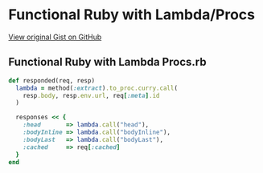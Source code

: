 # Functional Ruby with Lambda/Procs

[View original Gist on GitHub](https://gist.github.com/Integralist/b416501ca4ab98c966e872ba23662e05)

## Functional Ruby with Lambda Procs.rb

```ruby
def responded(req, resp)
  lambda = method(:extract).to_proc.curry.call(
    resp.body, resp.env.url, req[:meta].id
  )

  responses << {
    :head       => lambda.call("head"),
    :bodyInline => lambda.call("bodyInline"),
    :bodyLast   => lambda.call("bodyLast"),
    :cached     => req[:cached]
  }
end
```

